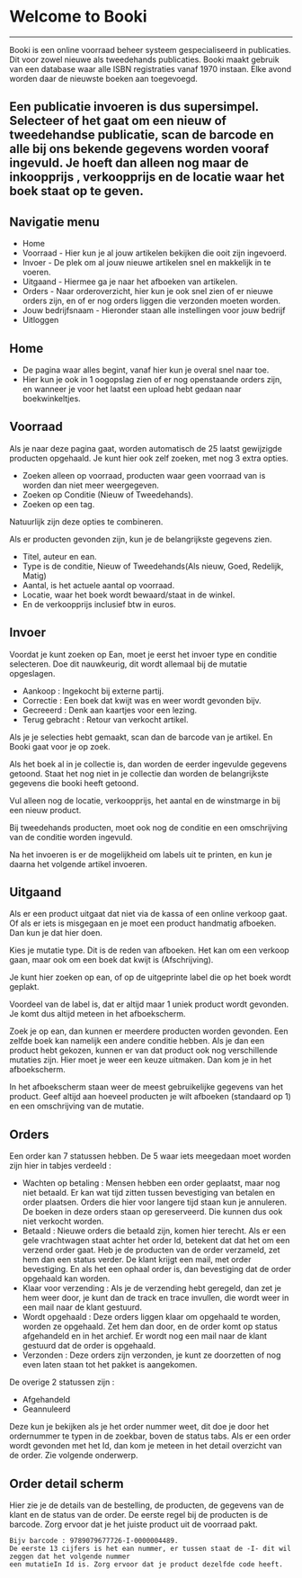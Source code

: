 # Welcome to Booki

---
Booki is een online voorraad beheer systeem gespecialiseerd in publicaties. 
Dit voor zowel nieuwe als tweedehands publicaties.
Booki maakt gebruik van een database waar alle ISBN registraties vanaf 1970 instaan. 
Elke avond worden daar de nieuwste boeken aan toegevoegd. 

Een publicatie invoeren is dus supersimpel. Selecteer of het gaat om een nieuw of tweedehandse publicatie, 
scan de barcode en alle bij ons bekende gegevens worden vooraf ingevuld. 
Je hoeft dan alleen nog maar de inkoopprijs , verkoopprijs en de locatie waar het boek staat op te geven.
---

## Navigatie menu
* Home
* Voorraad - Hier kun je al jouw artikelen bekijken die ooit zijn ingevoerd.
* Invoer - De plek om al jouw nieuwe artikelen snel en makkelijk in te voeren.
* Uitgaand - Hiermee ga je naar het afboeken van artikelen.
* Orders - Naar orderoverzicht, hier kun je ook snel zien of er nieuwe orders zijn, en of er nog orders liggen die verzonden moeten worden.
* Jouw bedrijfsnaam - Hieronder staan alle instellingen voor jouw bedrijf
* Uitloggen

## Home

* De pagina waar alles begint, vanaf hier kun je overal snel naar toe.
* Hier kun je ook in 1 oogopslag zien of er nog openstaande orders zijn, en wanneer je voor het laatst een upload hebt gedaan naar boekwinkeltjes.


## Voorraad

Als je naar deze pagina gaat, worden automatisch de 25 laatst gewijzigde producten opgehaald.
Je kunt hier ook zelf zoeken, met nog 3 extra opties.

* Zoeken alleen op voorraad, producten waar geen voorraad van is worden dan niet meer weergegeven.
* Zoeken op Conditie (Nieuw of Tweedehands).
* Zoeken op een tag.

Natuurlijk zijn deze opties te combineren.

Als er producten gevonden zijn, kun je de belangrijkste gegevens zien. 

* Titel, auteur en ean.
* Type is de conditie, Nieuw of Tweedehands(Als nieuw, Goed, Redelijk, Matig)
* Aantal, is het actuele aantal op voorraad.
* Locatie, waar het boek wordt bewaard/staat in de winkel.
* En de verkoopprijs inclusief btw in euros.

## Invoer
 
 Voordat je kunt zoeken op Ean, moet je eerst het invoer type en conditie selecteren. Doe dit nauwkeurig, dit wordt allemaal bij de mutatie opgeslagen.
 
* Aankoop : Ingekocht bij externe partij.
* Correctie : Een boek dat kwijt was en weer wordt gevonden bijv.
* Gecreeerd : Denk aan kaartjes voor een lezing.
* Terug gebracht : Retour van verkocht artikel.
    
Als je je selecties hebt gemaakt, scan dan de barcode van je artikel. En Booki gaat voor je op zoek.

Als het boek al in je collectie is, dan worden de eerder ingevulde gegevens getoond. Staat het nog niet in je collectie dan worden 
de belangrijkste gegevens die booki heeft getoond.

Vul alleen nog de locatie, verkoopprijs, het aantal en de winstmarge in bij een nieuw product.

Bij tweedehands producten, moet ook nog de conditie en een omschrijving van de conditie worden ingevuld.    

Na het invoeren is er de mogelijkheid om labels uit te printen, en kun je daarna het volgende artikel invoeren.

## Uitgaand 

Als er een product uitgaat dat niet via de kassa of een online verkoop gaat. Of als er iets is misgegaan en je moet een product handmatig afboeken. 
Dan kun je dat hier doen. 

Kies je mutatie type. Dit is de reden van afboeken. Het kan om een verkoop gaan, maar ook om een boek dat kwijt is (Afschrijving).

Je kunt hier zoeken op ean, of op de uitgeprinte label die op het boek wordt geplakt.

Voordeel van de label is, dat er altijd maar 1 uniek product wordt gevonden. Je komt dus altijd meteen in het afboekscherm.

Zoek je op ean, dan kunnen er meerdere producten worden gevonden. Een zelfde boek kan namelijk een andere conditie hebben.
Als je dan een product hebt gekozen, kunnen er van dat product ook nog verschillende mutaties zijn. Hier moet je weer een keuze uitmaken.
Dan kom je in het afboekscherm.

In het afboekscherm staan weer de meest gebruikelijke gegevens van het product. 
Geef altijd aan hoeveel producten je wilt afboeken (standaard op 1) en een omschrijving van de mutatie.
    
## Orders

Een order kan 7 statussen hebben. De 5 waar iets meegedaan moet worden zijn hier in tabjes verdeeld :

* Wachten op betaling : Mensen hebben een order geplaatst, maar nog niet betaald. Er kan wat tijd zitten tussen bevestiging van betalen en order plaatsen. 
Orders die hier voor langere tijd staan kun je annuleren. De boeken in deze orders staan op gereserveerd. Die kunnen dus ook niet verkocht worden.
* Betaald : Nieuwe orders die betaald zijn, komen hier terecht. Als er een gele vrachtwagen staat achter het order Id, betekent dat dat het om een verzend order gaat.
Heb je de producten van de order verzameld, zet hem dan een status verder. De klant krijgt een mail, met order bevestiging. 
En als het een ophaal order is, dan bevestiging dat de order opgehaald kan worden.
* Klaar voor verzending : Als je de verzending hebt geregeld, dan zet je hem weer door, je kunt dan de track en trace invullen, 
die wordt weer in een mail naar de klant gestuurd.
* Wordt opgehaald : Deze orders liggen klaar om opgehaald te worden, worden ze opgehaald. Zet hem dan door, en de order komt op status afgehandeld en in het archief.
Er wordt nog een mail naar de klant gestuurd dat de order is opgehaald.
* Verzonden : Deze orders zijn verzonden, je kunt ze doorzetten of nog even laten staan tot het pakket is aangekomen.
    
De overige 2 statussen zijn :

* Afgehandeld
* Geannuleerd  
  
Deze kun je bekijken als je het order nummer weet, dit doe je door het ordernummer te typen in de zoekbar, boven de status tabs. Als er een order wordt gevonden met het Id,
dan kom je meteen in het detail overzicht van de order. Zie volgende onderwerp.

## Order detail scherm 

Hier zie je de details van de bestelling, de producten, de gegevens van de klant en de status van de order. De eerste regel bij de producten is de barcode.
Zorg ervoor dat je het juiste product uit de voorraad pakt. 

    Bijv barcode : 9789079677726-I-0000004489.
    De eerste 13 cijfers is het ean nummer, er tussen staat de -I- dit wil zeggen dat het volgende nummer 
    een mutatieIn Id is. Zorg ervoor dat je product dezelfde code heeft.
          
